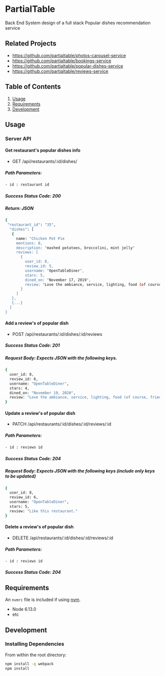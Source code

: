 # PartialTable

Back End System design of a full stack Popular dishes recommendation service

## Related Projects
  - https://github.com/partialtable/photos-carousel-service
  - https://github.com/partialtable/bookings-service
  - https://github.com/partialtable/popular-dishes-service
  - https://github.com/partialtable/reviews-service

## Table of Contents

1. [Usage](#Usage)
1. [Requirements](#requirements)
1. [Development](#development)

## Usage

### Server API

#### Get restaurant's popular dishes info
- GET /api/restaurants/:id/dishes/
##### Path Parameters:
```sh
- id : restaurant id
```
##### Success Status Code: 200
##### Return: JSON
```sh
{
 "restaurant_id": "35",
  "dishes": [
   {
     name: "Chicken Pot Pie
     mentions: 8,
     description: "mashed potatoes, broccolini, mint jelly"
     reviews: [
       {
         user_id: 8,
         review_id: 5,
         username: "OpenTableDiner",
         stars: 5,
         dined_on: "November 17, 2019",
         review: "Love the ambiance, service, lighting, food (of course, fried chicken was superb) and Dimitri manages to always greet his guests as if they were family, which is so rare in this town"
       }
     ]
   },
   {...}
  ]
}
```
#### Add a review's of popular dish
- POST /api/restaurants/:id/dishes/:id/reviews
##### Success Status Code: 201
##### Request Body: Expects JSON with the following keys.
```sh
{
  user_id: 8,
  review_id: 6,
  username: "OpenTableDiner",
  stars: 4,
  dined_on: "November 19, 2020",
  review: "Love the ambiance, service, lighting, food (of course, fried chicken was superb) and Dimitri manages to always greet his guests as if they were family, which is so rare in this town"
}
```

#### Update a review's of popular dish
- PATCH /api/restaurants/:id/dishes/:id/reviews/:id
##### Path Parameters:
```sh
- id : reviews id
```
##### Success Status Code: 204
##### Request Body: Expects JSON with the following keys (include only keys to be updated)
```sh
{
  user_id: 8,
  review_id: 6,
  username: "OpenTableDiner",
  stars: 5,
  review: "Like this restaurant."
}
```

#### Delete a review's of popular dish
- DELETE /api/restaurants/:id/dishes/:id/reviews/:id
##### Path Parameters:
```sh
- id : reviews id
```
##### Success Status Code: 204


## Requirements

An `nvmrc` file is included if using [nvm](https://github.com/creationix/nvm).

- Node 6.13.0
- etc

## Development

### Installing Dependencies

From within the root directory:

```sh
npm install -g webpack
npm install
```